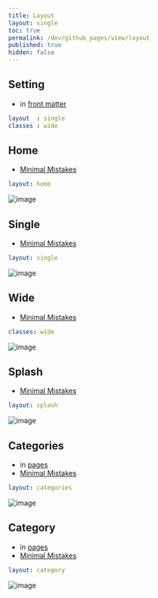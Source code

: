 ```yaml
---
title: Layout
layout: single
toc: true
permalink: /dev/github_pages/view/layout
published: true
hidden: false
---
```


<head>
  <base target="_blank">
</head>



## Setting

- in [front matter](/dev/github_pages#front-matter)

```yml
layout  : single
classes : wide
```



## Home

- [Minimal Mistakes](https://mmistakes.github.io/minimal-mistakes/docs/layouts/#home-page-layout)

```yml
layout: home
```

![image](https://user-images.githubusercontent.com/92285528/144614012-c2509855-3056-4d9d-8cfe-71a482cfbc26.png)



## Single

- [Minimal Mistakes](https://mmistakes.github.io/minimal-mistakes/docs/layouts/#single-layout)

```yml
layout: single
```

![image](https://user-images.githubusercontent.com/92285528/144615437-f3dca10f-32fc-4ee8-9620-fee6f6ea17d8.png)



## Wide

- [Minimal Mistakes](https://mmistakes.github.io/minimal-mistakes/docs/layouts/#wide-page)

```yml
classes: wide
```

![image](https://user-images.githubusercontent.com/92285528/144615762-7f3f5b2b-063b-4ab4-a4b9-985cc494e127.png)



## Splash

- [Minimal Mistakes](https://mmistakes.github.io/minimal-mistakes/docs/layouts/#splash-page-layout)

```yml
layout: splash
```

![image](https://user-images.githubusercontent.com/92285528/144615611-d2beb36e-592b-4c60-9b51-20aeb47c2135.png)



## Categories

- in [pages](/dev/github_pages#pages)
- [Minimal Mistakes](https://mmistakes.github.io/minimal-mistakes/docs/layouts/#layout-categories)

```yml
layout: categories
```

![image](https://user-images.githubusercontent.com/92285528/144614316-2ed37e84-1250-4b4d-8f7a-f92b30fbbc41.png)



## Category

- in [pages](/dev/github_pages#pages)
- [Minimal Mistakes](https://mmistakes.github.io/minimal-mistakes/docs/layouts/#layout-category)

```yml
layout: category
```

![image](https://user-images.githubusercontent.com/92285528/144614261-fd851385-5cef-4aa9-896e-fd06355d4c62.png)
